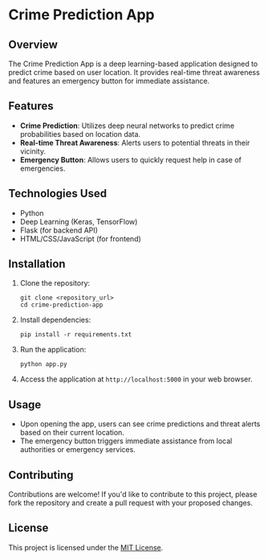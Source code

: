 
# Crime Prediction App

## Overview
The Crime Prediction App is a deep learning-based application designed to predict crime based on user location. It provides real-time threat awareness and features an emergency button for immediate assistance.

## Features
- **Crime Prediction**: Utilizes deep neural networks to predict crime probabilities based on location data.
- **Real-time Threat Awareness**: Alerts users to potential threats in their vicinity.
- **Emergency Button**: Allows users to quickly request help in case of emergencies.

## Technologies Used
- Python
- Deep Learning (Keras, TensorFlow)
- Flask (for backend API)
- HTML/CSS/JavaScript (for frontend)

## Installation
1. Clone the repository:
   ```
   git clone <repository_url>
   cd crime-prediction-app
   ```

2. Install dependencies:
   ```
   pip install -r requirements.txt
   ```

3. Run the application:
   ```
   python app.py
   ```

4. Access the application at `http://localhost:5000` in your web browser.

## Usage
- Upon opening the app, users can see crime predictions and threat alerts based on their current location.
- The emergency button triggers immediate assistance from local authorities or emergency services.

## Contributing
Contributions are welcome! If you'd like to contribute to this project, please fork the repository and create a pull request with your proposed changes.

## License
This project is licensed under the [MIT License](LICENSE).
